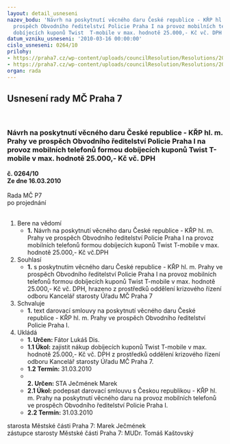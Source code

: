 ```yaml
---
layout: detail_usneseni
nazev_bodu: 'Návrh na poskytnutí věcného daru České republice - KŘP hl. m. Prahy ve
  prospěch Obvodního ředitelství Policie Praha I na provoz mobilních telefonů  formou
  dobíjecích kuponů Twist  T-mobile v max. hodnotě 25.000,- Kč vč. DPH    '
datum_vzniku_usneseni: '2010-03-16 00:00:00'
cislo_usneseni: 0264/10
prilohy:
- https://praha7.cz/wp-content/uploads/councilResolution/Resolutions/20648/13-10-p%c5%99%c3%adloha_%c4%8d.1_-_%c5%be%c3%a1dost_o_n%c3%a1kup_kreditu.doc
- https://praha7.cz/wp-content/uploads/councilResolution/Resolutions/20648/13-10-p%c5%99%c3%adloha_%c4%8d.3_-_darovac%c3%ad_smlouva.doc
organ: rada
---
```

<div id="ucUsn_pList" class="usn">
	<span><h2>Usnesení rady MČ Praha 7 </h2>
<br></span><div class="standBody">
<span><h3>Návrh na poskytnutí věcného daru České republice - KŘP hl. m. Prahy ve prospěch Obvodního ředitelství Policie Praha I na provoz mobilních telefonů  formou dobíjecích kuponů Twist  T-mobile v max. hodnotě 25.000,- Kč vč. DPH    </h3></span><div class="center">
		<strong>č. 0264/10</strong><br>
	</div>
<div class="center">
		<strong>Ze dne 16.03.2010</strong><br><br>
	</div>Rada MČ P7<br> po projednání<br><br><ol>
<li>Bere na vědomí<ul><li>
<strong>1.</strong> Návrh na poskytnutí věcného daru České republice - KŘP hl. m. Prahy ve prospěch Obvodního ředitelství Policie Praha I na provoz mobilních telefonů  formou dobíjecích kuponů Twist  T-mobile v max. hodnotě 25.000,- Kč vč.DPH    </li></ul>
</li>
<li>Souhlasí<ul><li>
<strong>1.</strong> s poskytnutím věcného daru České republice - KŘP hl. m. Prahy ve prospěch Obvodního ředitelství Policie Praha I na provoz mobilních telefonů formou dobíjecích kuponů Twist T-mobile v max. hodnotě 25.000,- Kč vč. DPH, hrazeno z prostředků oddělení krizového řízení odboru Kancelář starosty Úřadu  MČ Praha 7</li></ul>
</li>
<li>Schvaluje<ul><li>
<strong>1.</strong> text darovací smlouvy na poskytnutí věcného daru České republice - KŘP hl. m. Prahy ve prospěch Obvodního ředitelství Policie Praha I.</li></ul>
</li>
<li>Ukládá<ul>
<li>
<strong>1. Určen: </strong>Fátor Lukáš Dis.</li>
<li>
<strong>1.1 Úkol: </strong>zajistit nákup dobíjecích kuponů Twist T-mobile v  max. hodnotě 25.000,- Kč vč. DPH z prostředků oddělení krizového řízení odboru Kancelář starosty Úřadu  MČ Praha 7.</li>
<li>
<strong>1.2 Termín: </strong>31.03.2010</li>
<li>
<strong><br>2. Určen: </strong>STA Ječmének Marek</li>
<li>
<strong>2.1 Úkol: </strong>podepsat darovací smlouvu s Českou republikou - KŘP hl. m. Prahy na poskytnutí  věcného daru  na provoz mobilních telefonů ve prospěch Obvodního ředitelství Policie Praha I.</li>
<li>
<strong>2.2 Termín: </strong>31.03.2010</li>
</ul>
</li>
</ol>starosta Městské části Praha 7: Marek Ječmének<br>zástupce starosty Městské části Praha 7: MUDr. Tomáš Kaštovský 
</div>
</div>